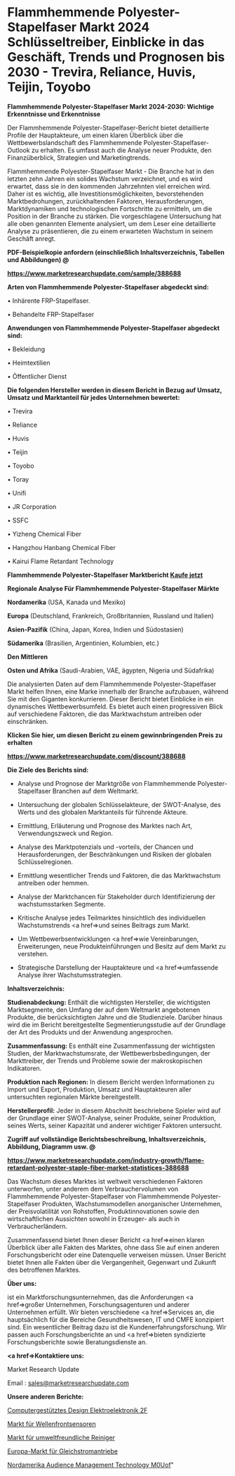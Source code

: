# Flammhemmende Polyester-Stapelfaser Markt 2024 Schlüsseltreiber, Einblicke in das Geschäft, Trends und Prognosen bis 2030 - Trevira, Reliance, Huvis, Teijin, Toyobo

<strong>Flammhemmende Polyester-Stapelfaser Markt 2024-2030: Wichtige Erkenntnisse und Erkenntnisse</strong>

Der Flammhemmende Polyester-Stapelfaser-Bericht bietet detaillierte Profile der Hauptakteure, um einen klaren Überblick über die Wettbewerbslandschaft des Flammhemmende Polyester-Stapelfaser-Outlook zu erhalten. Es umfasst auch die Analyse neuer Produkte, den Finanzüberblick, Strategien und Marketingtrends.

Flammhemmende Polyester-Stapelfaser Markt - Die Branche hat in den letzten zehn Jahren ein solides Wachstum verzeichnet, und es wird erwartet, dass sie in den kommenden Jahrzehnten viel erreichen wird. Daher ist es wichtig, alle Investitionsmöglichkeiten, bevorstehenden Marktbedrohungen, zurückhaltenden Faktoren, Herausforderungen, Marktdynamiken und technologischen Fortschritte zu ermitteln, um die Position in der Branche zu stärken. Die vorgeschlagene Untersuchung hat alle oben genannten Elemente analysiert, um dem Leser eine detaillierte Analyse zu präsentieren, die zu einem erwarteten Wachstum in seinem Geschäft anregt.



<strong><b>PDF-Beispielkopie anfordern (einschließlich Inhaltsverzeichnis, Tabellen und Abbildungen) @ </b></strong>

<strong><a href=https://www.marketresearchupdate.com/sample/388688>

<strong>https://www.marketresearchupdate.com/sample/388688</u></a></strong></strong>



<strong>Arten von Flammhemmende Polyester-Stapelfaser abgedeckt sind:</strong>

• Inhärente FRP-Stapelfaser.

• Behandelte FRP-Stapelfaser



<strong>Anwendungen von Flammhemmende Polyester-Stapelfaser abgedeckt sind:</strong>

• Bekleidung

• Heimtextilien

• Öffentlicher Dienst



<strong>Die folgenden Hersteller werden in diesem Bericht in Bezug auf Umsatz, Umsatz und Marktanteil für jedes Unternehmen bewertet:</strong>

• Trevira

• Reliance

• Huvis

• Teijin

• Toyobo

• Toray

• Unifi

• JR Corporation

• SSFC

• Yizheng Chemical Fiber

• Hangzhou Hanbang Chemical Fiber

• Kairui Flame Retardant Technology



<strong>Flammhemmende Polyester-Stapelfaser Marktbericht <a href=https://www.marketresearchupdate.com/buynow/388688>Kaufe jetzt</a></strong>



<strong>Regionale Analyse Für Flammhemmende Polyester-Stapelfaser Märkte</strong>



<strong>Nordamerika</strong> (USA, Kanada und Mexiko)



<strong>Europa</strong> (Deutschland, Frankreich, Großbritannien, Russland und Italien)



<strong>Asien-Pazifik</strong> (China, Japan, Korea, Indien und Südostasien)



<strong>Südamerika</strong> (Brasilien, Argentinien, Kolumbien, etc.)



<strong>Den Mittleren</strong> 

<strong>Osten und Afrika</strong> (Saudi-Arabien, VAE, ägypten, Nigeria und Südafrika)

Die analysierten Daten auf dem Flammhemmende Polyester-Stapelfaser Markt helfen Ihnen, eine Marke innerhalb der Branche aufzubauen, während Sie mit den Giganten konkurrieren. Dieser Bericht bietet Einblicke in ein dynamisches Wettbewerbsumfeld. Es bietet auch einen progressiven Blick auf verschiedene Faktoren, die das Marktwachstum antreiben oder einschränken.



<strong>Klicken Sie hier, um diesen Bericht zu einem gewinnbringenden Preis zu erhalten
</strong>

<strong><a href=https://www.marketresearchupdate.com/discount/388688>https://www.marketresearchupdate.com/discount/388688</b></u></strong></a>



<strong>Die Ziele des Berichts sind:</strong>

- Analyse und Prognose der Marktgröße von Flammhemmende Polyester-Stapelfaser Branchen auf dem Weltmarkt.

- Untersuchung der globalen Schlüsselakteure, der SWOT-Analyse, des Werts und des globalen Marktanteils für führende Akteure.

- Ermittlung, Erläuterung und Prognose des Marktes nach Art, Verwendungszweck und Region.

- Analyse des Marktpotenzials und -vorteils, der Chancen und Herausforderungen, der Beschränkungen und Risiken der globalen Schlüsselregionen.

- Ermittlung wesentlicher Trends und Faktoren, die das Marktwachstum antreiben oder hemmen.

- Analyse der Marktchancen für Stakeholder durch Identifizierung der wachstumsstarken Segmente.

- Kritische Analyse jedes Teilmarktes hinsichtlich des individuellen Wachstumstrends <a href=>und</a> seines Beitrags zum Markt.

- Um Wettbewerbsentwicklungen <a href=>wie</a> Vereinbarungen, Erweiterungen, neue Produkteinführungen und Besitz auf dem Markt zu verstehen.

- Strategische Darstellung der Hauptakteure und <a href=>umfas</a>sende Analyse ihrer Wachstumsstrategien.



<strong>Inhaltsverzeichnis:</strong>



<strong>Studienabdeckung:</strong> Enthält die wichtigsten Hersteller, die wichtigsten Marktsegmente, den Umfang der auf dem Weltmarkt angebotenen Produkte, die berücksichtigten Jahre und die Studienziele. Darüber hinaus wird die im Bericht bereitgestellte Segmentierungsstudie auf der Grundlage der Art des Produkts und der Anwendung angesprochen.



<strong>Zusammenfassung:</strong> Es enthält eine Zusammenfassung der wichtigsten Studien, der Marktwachstumsrate, der Wettbewerbsbedingungen, der Markttreiber, der Trends und Probleme sowie der makroskopischen Indikatoren.



<strong>Produktion nach Regionen:</strong> In diesem Bericht werden Informationen zu Import und Export, Produktion, Umsatz und Hauptakteuren aller untersuchten regionalen Märkte bereitgestellt.



<strong>Herstellerprofil:</strong> Jeder in diesem Abschnitt beschriebene Spieler wird auf der Grundlage einer SWOT-Analyse, seiner Produkte, seiner Produktion, seines Werts, seiner Kapazität und anderer wichtiger Faktoren untersucht.



<strong><b>Zugriff auf vollständige Berichtsbeschreibung, Inhaltsverzeichnis, Abbildung, Diagramm usw. @ </b></strong>

<strong><a href=https://www.marketresearchupdate.com/industry-growth/flame-retardant-polyester-staple-fiber-market-statistices-388688>https://www.marketresearchupdate.com/industry-growth/flame-retardant-polyester-staple-fiber-market-statistices-388688</a></strong>

Das Wachstum dieses Marktes ist weltweit verschiedenen Faktoren unterworfen, unter anderem dem Verbrauchervolumen von Flammhemmende Polyester-Stapelfaser von Flammhemmende Polyester-Stapelfaser Produkten, Wachstumsmodellen anorganischer Unternehmen, der Preisvolatilität von Rohstoffen, Produktinnovationen sowie den wirtschaftlichen Aussichten sowohl in Erzeuger- als auch in Verbraucherländern.

Zusammenfassend bietet Ihnen dieser Bericht <a href=>einen</a> klaren Überblick über alle Fakten des Marktes, ohne dass Sie auf einen anderen Forschungsbericht oder eine Datenquelle verweisen müssen. Unser Bericht bietet Ihnen alle Fakten über die Vergangenheit, Gegenwart und Zukunft des betroffenen Marktes.



<strong>Über uns:</strong>

 ist ein Marktforschungsunternehmen, das die Anforderungen <a href=>großer</a> Unternehmen, Forschungsagenturen und anderer Unternehmen erfüllt. Wir bieten verschiedene <a href=>Services</a> an, die hauptsächlich für die Bereiche Gesundheitswesen, IT und CMFE konzipiert sind. Ein wesentlicher Beitrag dazu ist die Kundenerfahrungsforschung. Wir passen auch Forschungsberichte an und <a href=>bieten</a> syndizierte Forschungsberichte sowie Beratungsdienste an.



<strong><a href=>Kontaktiere uns:</a></strong>

Market Research Update

Email : sales@marketresearchupdate.com



<strong>Unsere anderen Berichte:</strong>

<a href=https://www.linkedin.com/pulse/computer-aided-design-electrical-electronics-2f>Computergestütztes Design Elektroelektronik 2F</a>

<a href=https://www.linkedin.com/pulse/wavefront-sensors-market-2023-analysis-growth>Markt für Wellenfrontsensoren</a>

<a href=https://www.linkedin.com/pulse/eco-friendly-cleaner-market-size-trends-consumption>Markt für umweltfreundliche Reiniger</a>

<a href=https://www.linkedin.com/pulse/europe-dc-drives-market-analysis-2023-size-share>Europa-Markt für Gleichstromantriebe</a>

<a href=https://www.linkedin.com/pulse/north-america-audience-management-technology-m0uof/>Nordamerika Audience Management Technology M0Uof</a>"
